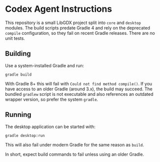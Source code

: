 # Codex Agent Instructions

This repository is a small LibGDX project split into `core` and `desktop` modules.
The build scripts predate Gradle 4 and rely on the deprecated `compile` configuration,
so they fail on recent Gradle releases. There are no unit tests.

## Building
Use a system-installed Gradle and run:

```
gradle build
```

With Gradle 8+ this will fail with `Could not find method compile()`.
If you have access to an older Gradle (around 3.x), the build may succeed.
The bundled `gradlew` script is not executable and also references an outdated
wrapper version, so prefer the system `gradle`.

## Running
The desktop application can be started with:

```
gradle desktop:run
```

This will also fail under modern Gradle for the same reason as `build`.

In short, expect build commands to fail unless using an older Gradle.
